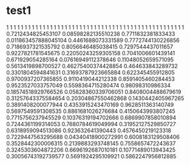 # test1
1
1
1
1
1
1
1
1
1
1
1
1
1
1
1
1
1
1
1
1
1
1
1
1
1
1
1
1
1
1
1
1
1
1
1
1
1
1
1
1
1
1
1
1
1
1
1
1
1
0.7212434825453107
0.08598282135510238
0.7711832381833433
0.011863457888045104
0.4461688073331589
0.7772744130226856
0.7186937321535792
0.8056646485038415
0.7297544437011657
0.9227821781545675
0.22050243259305158
0.7041006601439141
0.671929054285164
0.07616949112378646
0.11048052659571095
0.5613419898700527
0.46275400374428854
0.464633843289732
0.3301804594841631
0.31693787923665884
0.622345455912805
0.9700937207365855
0.9110419044212338
0.8591405460284453
0.9523527033757049
0.5598364715280474
0.98098310986334
0.18574518929766526
0.05828360339706051
0.8408004488679619
0.31257643375584654
0.20304867550462868
0.1430442405967265
0.3891408200077944
0.4353915243470169
0.9628511363140749
0.5697549591308535
0.8861681026276684
0.4150643993807245
0.7715756237945529
0.10376319194702666
0.6869907858010894
0.7244361199314053
0.7680784619049994
0.31952127529850727
0.6318959094513086
0.923632641390443
0.4576450219123318
0.7229447563295688
0.04340418900272991
0.6008183129508406
0.3528442300006315
0.2139883293748145
0.7558657472243637
0.3245303604872206
0.6696192687010181
0.10771489013943425
0.30056743192739577
0.5691924295109921
0.5862247956812885

